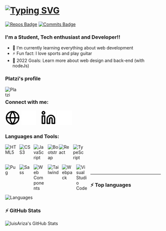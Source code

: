 # [![Typing SVG](https://readme-typing-svg.herokuapp.com/?lines=Hi+there,+I'm+Luis+Ariza+👋&vCenter=true&size=32&color=ff652f&duration=5000&width=800)](#)

[![Repos Badge](https://badges.pufler.dev/repos/luisAriza)](https://github.com/luisAriza?tab=repositories)
[![Commits Badge](https://badges.pufler.dev/commits/monthly/luisAriza)](#)

### I'm a Student, Tech enthusiast and Developer!!

<!-- - 🔭 Check out my Blog about HTML, CSS and JavaScript: [Become a web developer][website]! -->
- 🌱 I’m currently learning everything about web development
- ⚡ Fun fact: I love sports and play guitar
- 🥅 2022 Goals: Learn more about web design and back-end (with nodeJs)

### Platzi's profile

[<img align="left" alt="Platzi" width="40px" src="https://static.platzi.com/ui/assets/image/isotipoPlatzi093f27a2fb00922bb105.png" />][platzi]

<br />

### Connect with me:

[![website](./img/globe-light.svg)](https://luisariza.github.io/math_webSite#gh-light-mode-only)
[![website](./img/globe-dark.svg)](https://luisariza.github.io/math_webSite#gh-dark-mode-only)
&nbsp;&nbsp;
[![website](./img/linkedin-light.svg)](https://www.linkedin.com/in/luisariza-dev#gh-light-mode-only)
[![website](./img/linkedin-dark.svg)](https://www.linkedin.com/in/luisariza-dev#gh-dark-mode-only)
<!-- &nbsp;&nbsp;
[![website](./img/instagram-light.svg)](https://instagram.com/luisAriza_dev#gh-light-mode-only)
[![website](./img/instagram-dark.svg)](https://instagram.com/luisAriza_dev#gh-dark-mode-only) -->

### Languages and Tools:

[<img align="left" alt="HTML5" width="36px" src="https://cdn.jsdelivr.net/gh/devicons/devicon/icons/html5/html5-original.svg" style="padding-right:10px;" />](#)
[<img align="left" alt="CSS3" width="36px" src="https://cdn.jsdelivr.net/gh/devicons/devicon/icons/css3/css3-original.svg" style="padding-right:10px;" />](#)
[<img align="left" alt="JavaScript" width="36px" src="https://cdn.jsdelivr.net/gh/devicons/devicon/icons/javascript/javascript-original.svg" style="padding-right:10px;" />](#)
[<img align="left" alt="Bootstrap" width="36px" src="https://cdn.jsdelivr.net/gh/devicons/devicon/icons/bootstrap/bootstrap-original.svg"/>](#)
[<img align="left" alt="React" width="36px" src="https://cdn.jsdelivr.net/gh/devicons/devicon/icons/react/react-original.svg" style="padding-right:10px;" />](#)
[<img align="left" alt="TypeScript" width="36px" src="https://cdn.jsdelivr.net/gh/devicons/devicon/icons/typescript/typescript-original.svg" style="padding-right:10px;" />](#)
<!-- [<img align="left" alt="Stylus" width="36px" src="https://cdn.jsdelivr.net/gh/devicons/devicon/icons/stylus/stylus-original.svg" style="padding-right:10px;" />](#) -->

<br />
<br />
<br />

[<img align="left" alt="Pug" width="36px" src="https://cdn.worldvectorlogo.com/logos/pug.svg" style="padding-right:10px;" />](#)
[<img align="left" alt="Sass" width="36px" src="https://cdn.jsdelivr.net/gh/devicons/devicon/icons/sass/sass-original.svg" style="padding-right:10px;" />](#)
[<img align="left" alt="Web Components" width="36px" src="https://cdn.iconscout.com/icon/free/png-256/web-components-dot-org-3521801-2945218.png" style="padding-right:10px;"  />](#)
[<img align="left" alt="Tailwind" width="36px" src="https://petermekhaeil.gallerycdn.vsassets.io/extensions/petermekhaeil/vscode-tailwindcss-explorer/0.6.1/1620805955090/Microsoft.VisualStudio.Services.Icons.Default" style="padding-right:10px;" />](#)
[<img align="left" alt="Webpack" width="36px" src="https://cdn.jsdelivr.net/gh/devicons/devicon/icons/webpack/webpack-original.svg" style="padding-right:10px;" />](#)
[<img align="left" alt="Visual Studio Code" width="36px" src="https://cdn.jsdelivr.net/gh/devicons/devicon/icons/vscode/vscode-original.svg" style="padding-right:10px;" />](#)

<!-- [<img align="left" alt="Git" width="36px" src="https://cdn.jsdelivr.net/gh/devicons/devicon/icons/git/git-original.svg" style="padding-right:10px;" />](#)
[<img align="left" alt="GitHub" width="36px" src="./img/github-light.svg" />](https://github.com/luisAriza#gh-light-mode-only)
[<img align="left" alt="GitHub" width="36px" src="./img/github-dark.svg" />](https://github.com/luisAriza#gh-dark-mode-only) -->
<!-- [![Terminal](./img/terminal-dark.svg)](https://luisariza.github.io/portfolio#gh-dark-mode-only) -->
<!-- [<img align="left" alt="GraphQL" width="40px" src="https://cdn.jsdelivr.net/gh/devicons/devicon/icons/graphql/graphql-plain.svg" style="padding-right:10px;" />][website] -->
<!-- [<img align="left" alt="MongoDB" width="40px" src="https://cdn.jsdelivr.net/gh/devicons/devicon/icons/mongodb/mongodb-original.svg" style="padding-right:10px;" />][website] -->

<br />

---

### ⚡ Top languages

![Languages](https://github-readme-stats.vercel.app/api/top-langs/?username=luisAriza&langs_count=10&layout=compact&exclude_repo=game_tres_en_raya&card_width=500px)

### ⚡ GitHub Stats
  
<img align="left" alt="luisAriza's GitHub Stats" src="https://github-readme-stats.vercel.app/api?username=luisAriza&show_icons=true&hide_border=false&title_color=ff652f&icon_color=FFE400&bg_color=09131B&text_color=ffffff&border_color=0c1a25" />


[website]: https://luisariza.github.io/math_webSite/
[platzi]: https://platzi.com/p/luisAriza/
[youtube]: none
[instagram]: https://instagram.com/luisariza_dev/
[linkedin]: https://linkedin.com/in/luisariza-dev/
